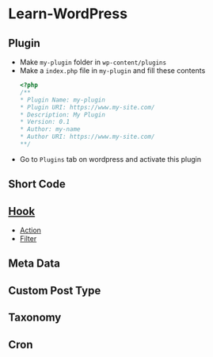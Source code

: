 # Learn-WordPress
## Plugin
- Make `my-plugin` folder in `wp-content/plugins`
- Make a `index.php` file in `my-plugin` and fill these contents
    ~~~ php
    <?php
    /**
    * Plugin Name: my-plugin
    * Plugin URI: https://www.my-site.com/
    * Description: My Plugin
    * Version: 0.1
    * Author: my-name
    * Author URI: https://www.my-site.com/
    **/
    ~~~
- Go to `Plugins` tab on wordpress and activate this plugin
## Short Code
## [Hook](https://developer.wordpress.org/reference/hooks/)
- [Action](https://developer.wordpress.org/plugins/hooks/)
- [Filter](https://developer.wordpress.org/plugins/hooks/)
## Meta Data
## Custom Post Type
## Taxonomy
## Cron
